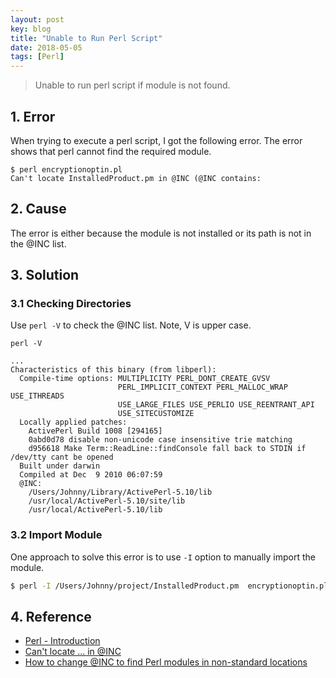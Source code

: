 ```yaml
---
layout: post
key: blog
title: "Unable to Run Perl Script"
date: 2018-05-05
tags: [Perl]
---
```


> Unable to run perl script if module is not found.

## 1. Error
When trying to execute a perl script, I got the following error. The error shows that perl cannot find the required module.
```raw
$ perl encryptionoptin.pl
Can't locate InstalledProduct.pm in @INC (@INC contains:
```

## 2. Cause
The error is either because the module is not installed or its path is not in the @INC list.

## 3. Solution
### 3.1 Checking Directories
Use `perl -V` to check the @INC list. Note, V is upper case.
```raw
perl -V

...
Characteristics of this binary (from libperl):
  Compile-time options: MULTIPLICITY PERL_DONT_CREATE_GVSV
                        PERL_IMPLICIT_CONTEXT PERL_MALLOC_WRAP USE_ITHREADS
                        USE_LARGE_FILES USE_PERLIO USE_REENTRANT_API
                        USE_SITECUSTOMIZE
  Locally applied patches:
    ActivePerl Build 1008 [294165]
    0abd0d78 disable non-unicode case insensitive trie matching
    d956618 Make Term::ReadLine::findConsole fall back to STDIN if /dev/tty cant be opened
  Built under darwin
  Compiled at Dec  9 2010 06:07:59
  @INC:
    /Users/Johnny/Library/ActivePerl-5.10/lib
    /usr/local/ActivePerl-5.10/site/lib
    /usr/local/ActivePerl-5.10/lib
```

### 3.2 Import Module
One approach to solve this error is to use `-I` option to manually import the module.
```sh
$ perl -I /Users/Johnny/project/InstalledProduct.pm  encryptionoptin.pl
```

## 4. Reference
* [Perl - Introduction](https://www.tutorialspoint.com/perl/perl_introduction.htm)
* [Can't locate ... in @INC](https://perlmaven.com/cant-locate-in-inc)
* [How to change @INC to find Perl modules in non-standard locations](https://perlmaven.com/how-to-change-inc-to-find-perl-modules-in-non-standard-locations)
